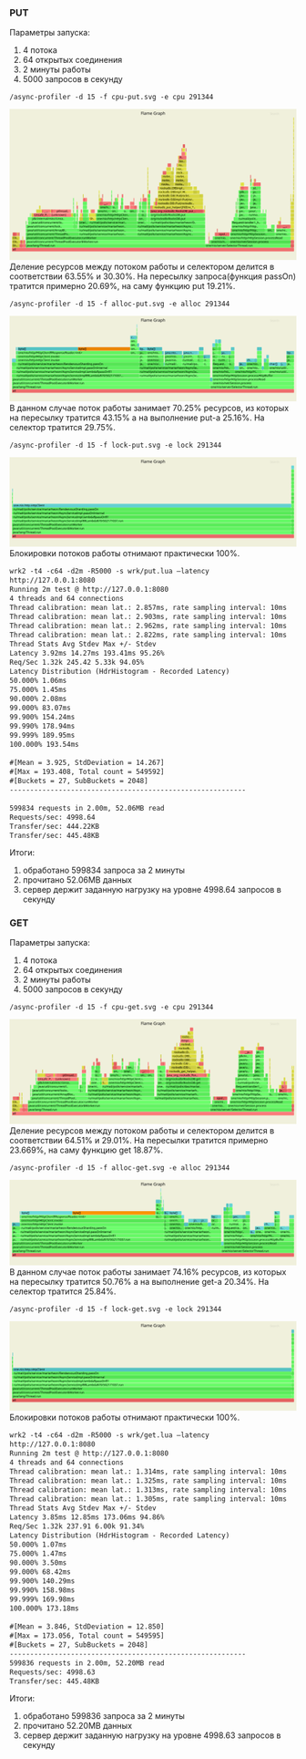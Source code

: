 ### PUT

Параметры запуска:
<ol>
<li>4 потока</li>
<li>64 открытых соединения</li>
<li>2 минуты работы</li>
<li>5000 запросов в секунду</li>
</ol>

```
/async-profiler -d 15 -f cpu-put.svg -e cpu 291344
```

![CPU PUT](/async/cpu-put.svg)
Деление ресурсов между потоком работы и селектором делится в соответствии 63.55% и 30.30%. На пересылку запроса(функция passOn) тратится примерно 20.69%, на саму функцию put 19.21%.

```
/async-profiler -d 15 -f alloc-put.svg -e alloc 291344
```

![ALLOC PUT](/async/alloc-put.svg)
В данном случае поток работы занимает 70.25% ресурсов, из которых на пересылку тратится 43.15% а на выполнение put-а 25.16%. На селектор тратится 29.75%.

```
/async-profiler -d 15 -f lock-put.svg -e lock 291344
```

![LOCK PUT](/async/lock-put.svg)
Блокировки потоков работы отнимают практически 100%.

```
wrk2 -t4 -c64 -d2m -R5000 -s wrk/put.lua —latency http://127.0.0.1:8080
Running 2m test @ http://127.0.0.1:8080
4 threads and 64 connections
Thread calibration: mean lat.: 2.857ms, rate sampling interval: 10ms
Thread calibration: mean lat.: 2.903ms, rate sampling interval: 10ms
Thread calibration: mean lat.: 2.962ms, rate sampling interval: 10ms
Thread calibration: mean lat.: 2.822ms, rate sampling interval: 10ms
Thread Stats Avg Stdev Max +/- Stdev
Latency 3.92ms 14.27ms 193.41ms 95.26%
Req/Sec 1.32k 245.42 5.33k 94.05%
Latency Distribution (HdrHistogram - Recorded Latency)
50.000% 1.06ms
75.000% 1.45ms
90.000% 2.08ms
99.000% 83.07ms
99.900% 154.24ms
99.990% 178.94ms
99.999% 189.95ms
100.000% 193.54ms
 
#[Mean = 3.925, StdDeviation = 14.267]
#[Max = 193.408, Total count = 549592]
#[Buckets = 27, SubBuckets = 2048]
----------------------------------------------------------
 
599834 requests in 2.00m, 52.06MB read
Requests/sec: 4998.64
Transfer/sec: 444.22KB 
Transfer/sec: 445.48KB
```
Итоги:
<ol>
<li>обработано 599834 запроса за 2 минуты</li>
<li>прочитано 52.06MB данных</li>
<li>сервер держит заданную нагрузку на уровне 4998.64 запросов в секунду</li>
</ol>

### GET 

Параметры запуска:
<ol>
<li>4 потока</li>
<li>64 открытых соединения</li>
<li>2 минуты работы</li>
<li>5000 запросов в секунду</li>
</ol>

```
/async-profiler -d 15 -f cpu-get.svg -e cpu 291344 
```

![CPU GET](/async/cpu-get.svg)
Деление ресурсов между потоком работы и селектором делится в соответствии 64.51% и 29.01%. На пересылки тратится примерно 23.669%, на саму функцию get 18.87%.

```
/async-profiler -d 15 -f alloc-get.svg -e alloc 291344
```

![ALLOC GET](/async/alloc-get.svg)
В данном случае поток работы занимает 74.16% ресурсов, из которых на пересылку тратится 50.76% а на выполнение get-а 20.34%. На селектор тратится 25.84%.

```
/async-profiler -d 15 -f lock-get.svg -e lock 291344
```

![LOCK GET](/async/lock-get.svg)
Блокировки потоков работы отнимают практически 100%.

```
wrk2 -t4 -c64 -d2m -R5000 -s wrk/get.lua —latency http://127.0.0.1:8080
Running 2m test @ http://127.0.0.1:8080
4 threads and 64 connections
Thread calibration: mean lat.: 1.314ms, rate sampling interval: 10ms
Thread calibration: mean lat.: 1.325ms, rate sampling interval: 10ms
Thread calibration: mean lat.: 1.313ms, rate sampling interval: 10ms
Thread calibration: mean lat.: 1.305ms, rate sampling interval: 10ms
Thread Stats Avg Stdev Max +/- Stdev
Latency 3.85ms 12.85ms 173.06ms 94.86%
Req/Sec 1.32k 237.91 6.00k 91.34%
Latency Distribution (HdrHistogram - Recorded Latency)
50.000% 1.07ms
75.000% 1.47ms
90.000% 3.50ms
99.000% 68.42ms
99.900% 140.29ms
99.990% 158.98ms
99.999% 169.98ms
100.000% 173.18ms
 
#[Mean = 3.846, StdDeviation = 12.850]
#[Max = 173.056, Total count = 549595]
#[Buckets = 27, SubBuckets = 2048]
----------------------------------------------------------
599836 requests in 2.00m, 52.20MB read
Requests/sec: 4998.63
Transfer/sec: 445.48KB
```
Итоги:
<ol>
<li>обработано 599836 запроса за 2 минуты</li>
<li>прочитано 52.20MB данных</li>
<li>сервер держит заданную нагрузку на уровне 4998.63 запросов в секунду</li>
</ol>

